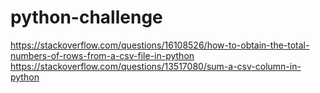 # python-challenge
https://stackoverflow.com/questions/16108526/how-to-obtain-the-total-numbers-of-rows-from-a-csv-file-in-python
https://stackoverflow.com/questions/13517080/sum-a-csv-column-in-python
